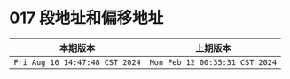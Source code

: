 # 017 段地址和偏移地址

|本期版本| 上期版本
|:---:|:---:
`Fri Aug 16 14:47:48 CST 2024` | `Mon Feb 12 00:35:31 CST 2024`